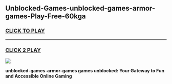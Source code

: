 
## Unblocked-Games-unblocked-games-armor-games-Play-Free-60kga
<h3>
<a href="https://premium76.site?title=unblocked-games-armor-games&ref=18A">CLICK TO PLAY</a></h3>
<hr>

<h3>
<a href="https://premium76.site?title=unblocked-games-armor-games&ref=18A">CLICK 2 PLAY</a>
  
</h3>

<a href="https://premium76.site?title=unblocked-games-armor-games&ref=18A"><img src="https://clearcache.store/games.png"></a>


**unblocked-games-armor-games games unblocked: Your Gateway to Fun and Accessible Online Gaming**
